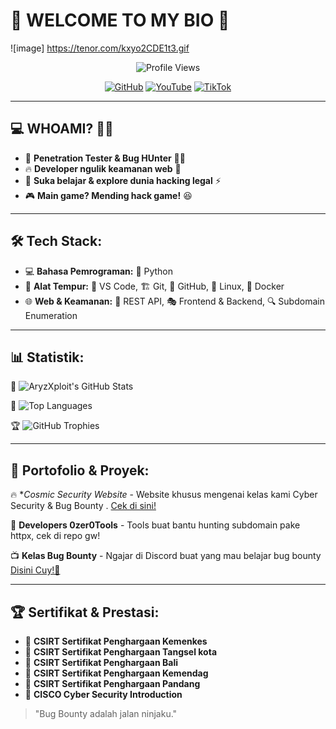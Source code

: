 # 👋 WELCOME TO MY BIO 🚀

![image] https://tenor.com/kxyo2CDE1t3.gif


<p align="center">
  <img src="https://komarev.com/ghpvc/?username=AryzXploit&label=Profile%20Views&color=blue&style=flat" alt="Profile Views" />
</p>

<p align="center">
  <a href="https://github.com/AryzXploit"><img src="https://komarev.com/ghpvc/?username=AryzXploit&label=GitHub&color=blue&style=flat" alt="GitHub" /></a>
  <a href="https://www.youtube.com/@XDevTools"><img src="https://komarev.com/ghpvc/?username=XDevTools&label=YouTube&color=blue&style=flat" alt="YouTube" /></a>
  <a href="https://www.tiktok.com/@jaxthewhitehat"><img src="https://komarev.com/ghpvc/?username=JaxTheWhiteHat&label=TikTok&color=blue&style=flat" alt="TikTok" /></a>
</p>

---

## 💻 WHOAMI? 🕵️‍♂️

- 🚀 **Penetration Tester & Bug HUnter** 🐛💥
- 🔥 **Developer ngulik keamanan web** 🔐
- 📖 **Suka belajar & explore dunia hacking legal** ⚡
- 🎮 **Main game? Mending hack game!** 😆

---

## 🛠 Tech Stack: 

- 💻 **Bahasa Pemrograman:** 🐍 Python
- 🔧 **Alat Tempur:** 📝 VS Code, 🏗️ Git, 🐙 GitHub, 🐧 Linux, 🐳 Docker
- 🌐 **Web & Keamanan:** 🔗 REST API, 🎭 Frontend & Backend, 🔍 Subdomain Enumeration

---

## 📊 Statistik:

📌 ![AryzXploit's GitHub Stats](https://github-readme-stats.vercel.app/api?username=AryzXploit&show_icons=true&theme=tokyonight)

📌 ![Top Languages](https://github-readme-stats.vercel.app/api/top-langs/?username=AryzXploit&layout=compact&theme=radical)

🏆 ![GitHub Trophies](https://github-profile-trophy.vercel.app/?username=AryzXploit&theme=dracula)

---

## 🚀 Portofolio & Proyek:

🔥 **Cosmic Security Website* - Website khusus mengenai kelas kami Cyber Security & Bug Bounty . [Cek di sini!](https://sites.google.com/view/cosmiccyberid/beranda)

🎯 **Developers 0zer0Tools** - Tools buat bantu hunting subdomain pake httpx, cek di repo gw!

📺 **Kelas Bug Bounty** - Ngajar di Discord buat yang mau belajar bug bounty [Disini Cuy!🚀](https://discord.gg/cosmiocsecurity)

---

## 🏆 Sertifikat & Prestasi:

- 🏅 **CSIRT Sertifikat Penghargaan Kemenkes** 
- 🏅 **CSIRT Sertifikat Penghargaan Tangsel kota** 
- 🏅 **CSIRT Sertifikat Penghargaan Bali**
- 🏅 **CSIRT Sertifikat Penghargaan Kemendag**
- 🏅 **CSIRT Sertifikat Penghargaan Pandang**
- 🏅 **CISCO Cyber Security Introduction**

> "Bug Bounty adalah jalan ninjaku."
